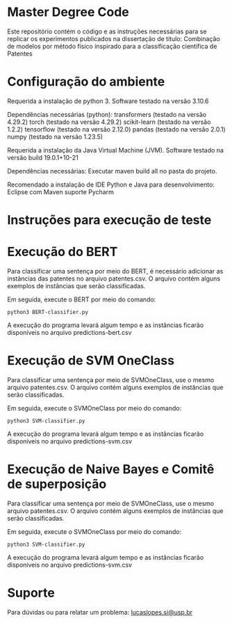 # Master Degree Code

Este repositório contém o código e as instruções necessárias para se replicar os experimentos publicados na dissertação de título:
Combinação de modelos por método físico inspirado para a classificação científica de Patentes

# Configuração do ambiente

Requerida a instalação de python 3.
Software testado na versão 3.10.6

Dependências necessárias (python):
transformers (testado na versão 4.29.2)
torch (testado na versão 4.29.2)
scikit-learn (testado na versão 1.2.2)
tensorflow (testado na versão 2.12.0)
pandas (testado na versão 2.0.1)
numpy (testado na versão 1.23.5)

Requerida a instalação da Java Virtual Machine (JVM).
Software testado na versão build 19.0.1+10-21

Dependências necessárias:
Executar maven build all no pasta do projeto.

Recomendado a instalação de IDE Python e Java para desenvolvimento:
Eclipse com Maven suporte
Pycharm

# Instruções para execução de teste

# Execução do BERT

Para classificar uma sentença por meio do BERT, é necessário adicionar as instâncias das patentes
no arquivo patentes.csv. O arquivo contém alguns exemplos de instâncias que serão classificadas.

Em seguida, execute o BERT por meio do comando:

``python3 BERT-classifier.py``

A execução do programa levará algum tempo e as instâncias ficarão disponíveis no
arquivo predictions-bert.csv

# Execução de SVM OneClass

Para classificar uma sentença por meio de SVMOneClass, use o mesmo arquivo patentes.csv.
O arquivo contém alguns exemplos de instâncias que serão classificadas.

Em seguida, execute o SVMOneClass por meio do comando:

``python3 SVM-classifier.py``

A execução do programa levará algum tempo e as instâncias ficarão disponíveis no
arquivo predictions-svm.csv

# Execução de Naive Bayes e Comitê de superposição

Para classificar uma sentença por meio de SVMOneClass, use o mesmo arquivo patentes.csv.
O arquivo contém alguns exemplos de instâncias que serão classificadas.

Em seguida, execute o SVMOneClass por meio do comando:

``python3 SVM-classifier.py``

A execução do programa levará algum tempo e as instâncias ficarão disponíveis no
arquivo predictions-svm.csv

# Suporte

Para dúvidas ou para relatar um problema:
lucaslopes.si@usp.br
